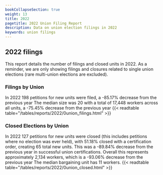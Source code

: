 ```yaml
---
bookCollapseSection: true
weight: 13
title: 2022
pagetitle: 2022 Union Filing Report
description: Data on union election filings in 2022
keywords: union filings
---
```


## 2022 filings

This report details the number of filings and closed units in 2022. As a reminder, we are only showing filings and closures related to single union elections (rare multi-union elections are excluded).

### Filings by Union
In 2022 198 petitions for new units were filed, a -85.17% decrease from the previous year The median size was 20 with a total of 17,448 workers across all units, a -75.45% decrease from the previous year
{{< readtable table="/tables/reports/2022/0union_filings.html" >}}

### Closed Elections by Union
In 2022 127 petitions for new units were closed (this includes petitions where no election was ever held), with 51.18% closed with a certification order, creating 65 total new units. This was a -89.84% decrease from the previous year in successful union certifications. Overall this represents approximately 2,134 workers, which is a -93.06% decrease from the previous year The median bargaining unit has 11 workers.
{{< readtable table="/tables/reports/2022/0union_closed.html" >}}
